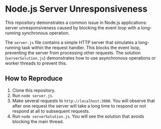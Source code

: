 # Node.js Server Unresponsiveness

This repository demonstrates a common issue in Node.js applications: server unresponsiveness caused by blocking the event loop with a long-running synchronous operation.

The `server.js` file contains a simple HTTP server that simulates a long-running task within the request handler.  This blocks the event loop, preventing the server from processing other requests.  The solution (`serverSolution.js`) demonstrates how to use asynchronous operations or worker threads to prevent this.

## How to Reproduce

1. Clone this repository.
2. Run `node server.js`.
3. Make several requests to `http://localhost:3000`. You will observe that after one request the server will take a long time to respond or not respond at all to subsequent requests.
4. Run `node serverSolution.js`. You will see the solution that avoids blocking the main thread.